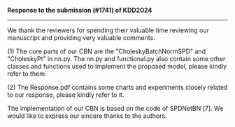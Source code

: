 **Response to the submission (#1741) of KDD2024**
***
We thank the reviewers for spending their valuable time reviewing our manuscript and providing very valuable comments.

(1) The core parts of our CBN are the "CholeskyBatchNormSPD" and "CholeskyPt" in nn.py. The nn.py and functional.py also contain some other classes and functions used to implement the proposed model, please kindly refer to them. 

(2) The Response.pdf contains some charts and experiments closely related to our response, please kindly refer to it.

The implementation of our CBN is based on the code of SPDNetBN [7]. We would like to express our sincere thanks to the authors.
